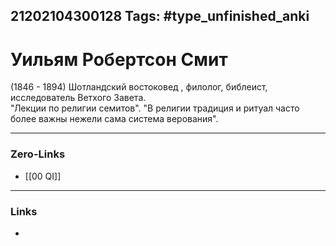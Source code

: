 21202104300128
Tags: #type_unfinished_anki 
---
# Уильям Робертсон Смит

(1846 - 1894) Шотландский востоковед , филолог, библеист, исследователь Ветхого Завета.<br>"Лекции по религии семитов". "В религии традиция и ритуал часто более важны нежели сама система верования".<br>

---
### Zero-Links
- [[00 QI]]
---
### Links
-